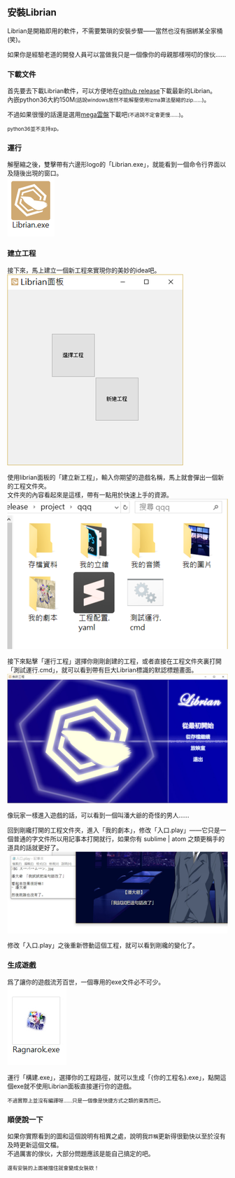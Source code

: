 ## 安裝Librian

Librian是開箱即用的軟件，不需要繁瑣的安裝步驟——當然也沒有捆綁某全家桶(笑)。

如果你是經驗老道的開發人員可以當做我只是一個像你的母親那樣嘮叨的傢伙……

### 下載文件

首先要去下載Librian軟件，可以方便地在[github release](https://github.com/RimoChan/Librian/releases)下載最新的Librian。   
內嵌python36大約150M<small>(話說windows居然不能解壓使用lzma算法壓縮的zip……)</small>。

不過如果很慢的話還是選用[mega雲盤](https://mega.nz/#!5Og2lYxZ!Oi0unI0C_YW-aPzk97d0o6rT1ioccDMZrWWO2wO99xA)下載吧<small>(不過說不定會更慢……)</small>。   

<small>python36並不支持xp。</small>

### 運行

解壓縮之後，雙擊帶有六邊形logo的「Librian.exe」，就能看到一個命令行界面以及隨後出現的窗口。   
![](Librian.png)

### 建立工程

接下來，馬上建立一個新工程來實現你的美妙的idea吧。   
![](Librian面板.png)

使用librian面板的「建立新工程」，輸入你期望的遊戲名稱，馬上就會彈出一個新的工程文件夾。   
文件夾的內容看起來是這樣，帶有一點用於快速上手的資源。   
![](文件夾內容.png)

接下來點擊「運行工程」選擇你剛剛創建的工程，或者直接在工程文件夾裏打開「測試運行.cmd」，就可以看到帶有巨大Librian標識的默認標題畫面。   
![](t.jpg)

像玩家一樣進入遊戲的話，可以看到一個叫潘大爺的奇怪的男人……   

回到剛纔打開的工程文件夾，進入「我的劇本」，修改「入口.play」——它只是一個普通的字文件所以用記事本打開就行，如果你有 sublime | atom 之類更稱手的道具的話就更好了。   
![](改.jpg)

修改「入口.play」之後重新啓動這個工程，就可以看到剛纔的變化了。

### 生成遊戲

爲了讓你的遊戲流芳百世，一個專用的exe文件必不可少。   
![](R.jpg)

運行「構建.exe」，選擇你的工程路徑，就可以生成「{你的工程名}.exe」，點開這個exe就不使用Librian面板直接運行你的遊戲。

<small>
不過實際上並沒有編譯呀……只是一個像是快捷方式之類的東西而已。
</small>

### 順便說一下

如果你實際看到的圖和這個說明有相異之處，說明我<small>詐稱</small>更新得很勤快以至於沒有及時更新這個文檔。   
不過厲害的傢伙，大部分問題應該是能自己搞定的吧。

<small>
還有安裝的上面被擋住就會變成女裝欸！
</small>